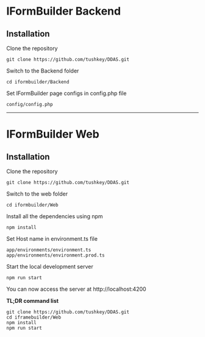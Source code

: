 # IFormBuilder Backend

## Installation

Clone the repository

    git clone https://github.com/tushkey/DDAS.git

Switch to the Backend folder

    cd iformbuilder/Backend

Set IFormBuilder page configs in config.php file

    config/config.php

----------

# IFormBuilder Web

## Installation

Clone the repository

    git clone https://github.com/tushkey/DDAS.git

Switch to the web folder

    cd iformbuilder/Web

Install all the dependencies using npm

    npm install

Set Host name in environment.ts file

    app/environments/environment.ts
    app/environments/environment.prod.ts

Start the local development server

    npm run start

You can now access the server at http://localhost:4200

**TL;DR command list**

    git clone https://github.com/tushkey/DDAS.git
    cd iframebuilder/Web
    npm install
    npm run start